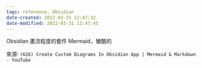 ```yaml
---
tags: reference, Obsidian 
date-created: 2022-03-31 12:47:32
date-modified: 2022-03-31 12:47:45
---
```



Obsidian 畫流程度的套件 Mermaid，蠻酷的

來源: `(626) Create Custom Diagrams In Obsidian App | Mermaid & Markdown - YouTube`
